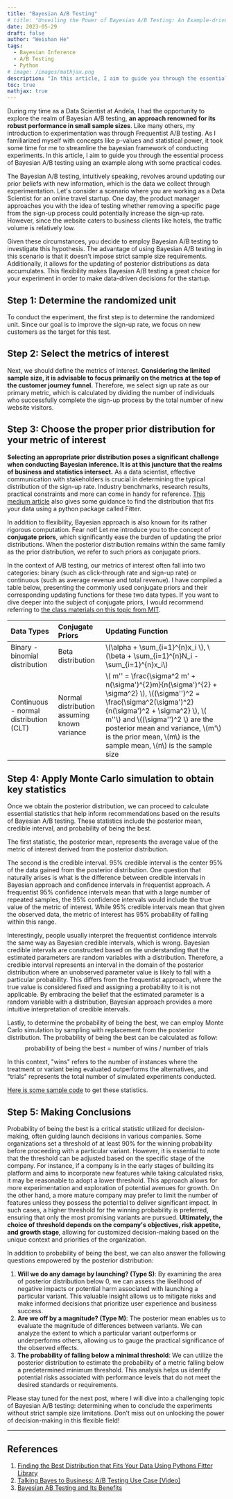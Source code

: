 ```yaml
---
title: "Bayesian A/B Testing"
# title: "Unveiling the Power of Bayesian A/B Testing: An Example-driven Exploration"
date: 2023-05-29
draft: false
author: "Weishan He"
tags:
  - Bayesian Inference
  - A/B Testing
  - Python
# image: /images/mathjax.png
description: "In this article, I aim to guide you through the essential process of Bayesian A/B testing using an example along with some practical codes."
toc: true
mathjax: true
---
```


During my time as a Data Scientist at Andela, I had the opportunity to explore the realm of Bayesian A/B testing, **an approach renowned for its robust performance in small sample sizes**. Like many others, my introduction to experimentation was through Frequentist A/B testing. As I familiarized myself with concepts like p-values and statistical power, it took some time for me to streamline the bayesian framework of conducting experiments. In this article, I aim to guide you through the essential process of Bayesian A/B testing using an example along with some practical codes.

The Bayesian A/B testing, intuitively speaking, revolves around updating our prior beliefs with new information, which is the data we collect through experimentation. Let's consider a scenario where you are working as a Data Scientist for an online travel startup. One day, the product manager approaches you with the idea of testing whether removing a specific page from the sign-up process could potentially increase the sign-up rate. However, since the website caters to business clients like hotels, the traffic volume is relatively low.

Given these circumstances, you decide to employ Bayesian A/B testing to investigate this hypothesis. The advantage of using Bayesian A/B testing in this scenario is that it doesn't impose strict sample size requirements. Additionally, it allows for the updating of posterior distributions as data accumulates. This flexibility makes Bayesian A/B testing a great choice for your experiment in order to make data-driven decisions for the startup.

## Step 1: Determine the randomized unit
To conduct the experiment, the first step is to determine the randomized unit. Since our goal is to improve the sign-up rate, we focus on new customers as the target for this test.

## Step 2: Select the metrics of interest
Next, we should define the metrics of interest. **Considering the limited sample size, it is advisable to focus primarily on the metrics at the top of the customer journey funnel.** Therefore, we select sign up rate as our primary metric, which is calculated by dividing the number of individuals who successfully complete the sign-up process by the total number of new website visitors.

## Step 3: Choose the proper prior distribution for your metric of interest
**Selecting an appropriate prior distribution poses a significant challenge when conducting Bayesian inference. It is at this juncture that the realms of business and statistics intersect.** As a data scientist, effective communication with stakeholders is crucial in determining the typical distribution of the sign-up rate. Industry benchmarks, research results, practical constraints and more can come in handy for reference. [This medium article](https://medium.com/the-researchers-guide/finding-the-best-distribution-that-fits-your-data-using-pythons-fitter-library-319a5a0972e9) also gives some guidance to find the distribution that fits your data using a python package called Fitter.

In addition to flexibility, Bayesian approach is also known for its rather rigorous computation. Fear not! Let me introduce you to the concept of **conjugate priors**, which significantly ease the burden of updating the prior distributions. When the posterior distribution remains within the same family as the prior distribution, we refer to such priors as conjugate priors. 

In the context of A/B testing, our metrics of interest often fall into two categories: binary (such as click-through rate and sign-up rate) or continuous (such as average revenue and total revenue). I have compiled a table below, presenting the commonly used conjugate priors and their corresponding updating functions for these two data types. If you want to dive deeper into the subject of conjugate priors, I would recommend referring to [the class materials on this topic from MIT](https://ocw.mit.edu/courses/18-05-introduction-to-probability-and-statistics-spring-2014/pages/class-slides/).


|Data Types| Conjugate Priors | Updating Function|
|:---------|:-----------------|:-----------------|
|Binary - binomial distribution|Beta distribution|\\(\alpha + \sum_{i=1}^{n}x_i \\), \\(\beta + \sum_{i=1}^{n}N_i - \sum_{i=1}^{n}x_i\\)|
|Continuous - normal distribution (CLT)|Normal distribution assuming known variance|\\( m'' = \frac{\sigma^2 m' + n(\sigma')^{2}m}{n(\sigma')^{2} + \sigma^2} \\), \\((\sigma'')^2 = \frac{\sigma^2(\sigma')^2}{n(\sigma')^2 + \sigma^2} \\), \\( m''\\) and \\((\sigma'')^2 \\) are the posterior mean and variance, \\(m'\\) is the prior mean, \\(m\\) is the sample mean, \\(n\\) is the sample size |

## Step 4: Apply Monte Carlo simulation to obtain key statistics
Once we obtain the posterior distribution, we can proceed to calculate essential statistics that help inform recommendations based on the results of Bayesian A/B testing. These statistics include the posterior mean, credible interval, and probability of being the best.

The first statistic, the posterior mean, represents the average value of the metric of interest derived from the posterior distribution.

The second is the credible interval. 95% credible interval is the center 95% of the data gained from the posterior distribution. One question that naturally arises is what is the difference between credible intervals in Bayesian approach and confidence intervals in frequentist approach. A frequentist 95% confidence intervals mean that with a large number of repeated samples, the 95% confidence intervals would include the true value of the metric of interest. While 95% credible intervals mean that given the observed data, the metric of interest has 95% probability of falling within this range. 

Interestingly, people usually interpret the frequentist confidence intervals the same way as Bayesian credible intervals, which is wrong. Bayesian credible intervals are constructed based on the understanding that the estimated parameters are random variables with a distribution. Therefore, a credible interval represents an interval in the domain of the posterior distribution where an unobserved parameter value is likely to fall with a particular probability. This differs from the frequentist approach, where the true value is considered fixed and assigning a probability to it is not applicable. By embracing the belief that the estimated parameter is a random variable with a distribution, Bayesian approach provides a more intuitive interpretation of credible intervals.

Lastly, to determine the probability of being the best, we can employ Monte Carlo simulation by sampling with replacement from the posterior distribution. The probability of being the best can be calculated as follow:
$$ \text{probability of being the best = number of wins / number of trials} $$

In this context, "wins" refers to the number of instances where the treatment or variant being evaluated outperforms the alternatives, and "trials" represents the total number of simulated experiments conducted.

[Here is some sample code](https://github.com/WeishanHe/causal_inference/blob/main/bayesian_ab_testing_example.ipynb) to get these statistics.

## Step 5: Making Conclusions
Probability of being the best is a critical statistic utilized for decision-making, often guiding launch decisions in various companies. Some organizations set a threshold of at least 90% for the winning probability before proceeding with a particular variant. However, it is essential to note that the threshold can be adjusted based on the specific stage of the company. For instance, if a company is in the early stages of building its platform and aims to incorporate new features while taking calculated risks, it may be reasonable to adopt a lower threshold. This approach allows for more experimentation and exploration of potential avenues for growth. On the other hand, a more mature company may prefer to limit the number of features unless they possess the potential to deliver significant impact. In such cases, a higher threshold for the winning probability is preferred, ensuring that only the most promising variants are pursued. **Ultimately, the choice of threshold depends on the company's objectives, risk appetite, and growth stage**, allowing for customized decision-making based on the unique context and priorities of the organization.

In addition to probability of being the best, we can also answer the following questions empowered by the posterior distribution:
1. **Will we do any damage by launching? (Type S)**:
By examining the area of posterior distribution below 0, we can assess the likelihood of negative impacts or potential harm associated with launching a particular variant. This valuable insight allows us to mitigate risks and make informed decisions that prioritize user experience and business success.
2. **Are we off by a magnitude? (Type M)**: The posterior mean enables us to evaluate the magnitude of differences between variants. We can analyze the extent to which a particular variant outperforms or underperforms others, allowing us to gauge the practical significance of the observed effects.
3. **The probability of falling below a minimal threshold**: We can utilize the posterior distribution to estimate the probability of a metric falling below a predetermined minimum threshold. This analysis helps us identify potential risks associated with performance levels that do not meet the desired standards or requirements.

Please stay tuned for the next post, where I will dive into a challenging topic of Bayesian A/B testing: determining when to conclude the experiments without strict sample size limitations. Don’t miss out on unlocking the power of decision-making in this flexible field!

---
## References
1. [Finding the Best Distribution that Fits Your Data Using Pythons Fitter Library](https://medium.com/the-researchers-guide/finding-the-best-distribution-that-fits-your-data-using-pythons-fitter-library-319a5a0972e9)
2. [Talking Bayes to Business: A/B Testing Use Case [Video]](https://www.youtube.com/watch?v=J6kqvWnUE2Q&t=1s)
3. [Bayesian AB Testing and Its Benefits](https://towardsdatascience.com/bayesian-a-b-testing-and-its-benefits-a7bbe5cb5103)

